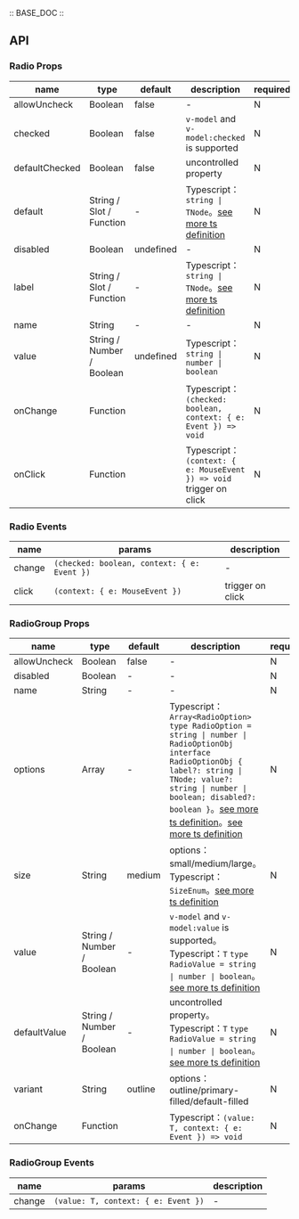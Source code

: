 :: BASE_DOC ::

## API
### Radio Props

name | type | default | description | required
-- | -- | -- | -- | --
allowUncheck | Boolean | false | \- | N
checked | Boolean | false | `v-model` and `v-model:checked` is supported | N
defaultChecked | Boolean | false | uncontrolled property | N
default | String / Slot / Function | - | Typescript：`string \| TNode`。[see more ts definition](https://github.com/Tencent/tdesign-vue-next/blob/develop/src/common.ts) | N
disabled | Boolean | undefined | \- | N
label | String / Slot / Function | - | Typescript：`string \| TNode`。[see more ts definition](https://github.com/Tencent/tdesign-vue-next/blob/develop/src/common.ts) | N
name | String | - | \- | N
value | String / Number / Boolean | undefined | Typescript：`string \| number \| boolean` | N
onChange | Function |  | Typescript：`(checked: boolean, context: { e: Event }) => void`<br/> | N
onClick | Function |  | Typescript：`(context: { e: MouseEvent }) => void`<br/>trigger on click | N

### Radio Events

name | params | description
-- | -- | --
change | `(checked: boolean, context: { e: Event })` | \-
click | `(context: { e: MouseEvent })` | trigger on click

### RadioGroup Props

name | type | default | description | required
-- | -- | -- | -- | --
allowUncheck | Boolean | false | \- | N
disabled | Boolean | - | \- | N
name | String | - | \- | N
options | Array | - | Typescript：`Array<RadioOption>` `type RadioOption = string \| number \| RadioOptionObj` `interface RadioOptionObj { label?: string \| TNode; value?: string \| number \| boolean; disabled?: boolean }`。[see more ts definition](https://github.com/Tencent/tdesign-vue-next/blob/develop/src/common.ts)。[see more ts definition](https://github.com/Tencent/tdesign-vue-next/tree/develop/src/radio/type.ts) | N
size | String | medium | options：small/medium/large。Typescript：`SizeEnum`。[see more ts definition](https://github.com/Tencent/tdesign-vue-next/blob/develop/src/common.ts) | N
value | String / Number / Boolean | - | `v-model` and `v-model:value` is supported。Typescript：`T` `type RadioValue = string \| number \| boolean`。[see more ts definition](https://github.com/Tencent/tdesign-vue-next/tree/develop/src/radio/type.ts) | N
defaultValue | String / Number / Boolean | - | uncontrolled property。Typescript：`T` `type RadioValue = string \| number \| boolean`。[see more ts definition](https://github.com/Tencent/tdesign-vue-next/tree/develop/src/radio/type.ts) | N
variant | String | outline | options：outline/primary-filled/default-filled | N
onChange | Function |  | Typescript：`(value: T, context: { e: Event }) => void`<br/> | N

### RadioGroup Events

name | params | description
-- | -- | --
change | `(value: T, context: { e: Event })` | \-
